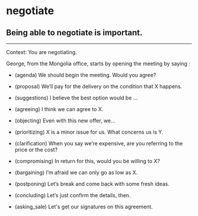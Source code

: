 # negotiate
## Being able to negotiate is important.



---
Context: You are negotiating.

        
George, from the Mongolia office, starts by opening the meeting by saying :

- (agenda) We should begin the meeting. Would you agree? 

- (proposal) We’ll pay for the delivery on the condition that X happens. 
 
- (suggestions) I believe the best option would be … 

- (agreeing) I think we can agree to X. 

- (objecting) Even with this new offer, we... 

- (prioritizing) X is a minor issue for us. What concerns us is Y. 

- (clarification) When you say we’re expensive, are you referring to the price or the cost? 

- (compromising) In return for this, would you be willing to X? 

- (bargaining) I’m afraid we can only go as low as X. 

- (postponing) Let’s break and come back with some fresh ideas. 

- (concluding) Let’s just confirm the details, then. 

- (asking_sale) Let's get our signatures on this agreement. 
